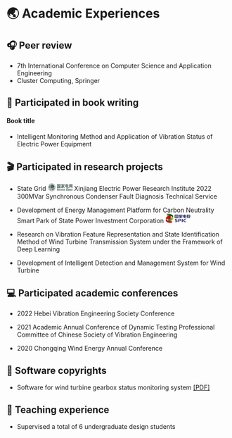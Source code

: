 # 🌏 Academic Experiences

## 🎧 Peer review

- 7th International Conference on Computer Science and Application Engineering
- Cluster Computing, Springer

## 📖 Participated in book writing

####  Book title

- Intelligent Monitoring Method and Application of Vibration Status of Electric Power Equipment

## 🎬 Participated in research projects

- State Grid <img src='./images/sg.png' style='width: 4em;'> Xinjiang Electric Power Research Institute 2022 300MVar Synchronous Condenser Fault Diagnosis Technical Service

- Development of Energy Management Platform for Carbon Neutrality Smart Park of State Power Investment Corporation <img src='./images/SPIC.png' style='width: 4em;'>

- Research on Vibration Feature Representation and State Identification Method of Wind Turbine Transmission System under the Framework of Deep Learning

- Development of Intelligent Detection and Management System for Wind Turbine

## 💻 Participated academic conferences

- 2022 Hebei Vibration Engineering Society Conference

- 2021 Academic Annual Conference of Dynamic Testing Professional Committee of Chinese Society of Vibration Engineering

- 2020 Chongqing Wind Energy Annual Conference

## 📄 Software copyrights

- Software for wind turbine gearbox status monitoring system <a href='../files/rz.pdf '><i class="fa fa-file-pdf"></i>[PDF]</a>

## 📐 Teaching experience

- Supervised a total of 6 undergraduate design students